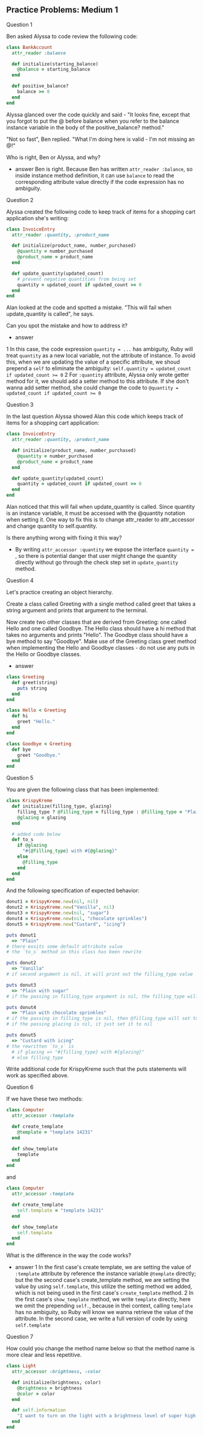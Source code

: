 ## Practice Problems: Medium 1

Question 1

Ben asked Alyssa to code review the following code:
```ruby
class BankAccount
  attr_reader :balance

  def initialize(starting_balance)
    @balance = starting_balance
  end

  def positive_balance?
    balance >= 0
  end
end
```

Alyssa glanced over the code quickly and said - "It looks fine, except that you forgot to put the @ before balance when you refer to the balance instance variable in the body of the positive_balance? method."

"Not so fast", Ben replied. "What I'm doing here is valid - I'm not missing an @!"

Who is right, Ben or Alyssa, and why?

- answer
Ben is right. Because Ben has written `attr_reader :balance`, so inside instance method definition, it can use `balance` to read the corresponding attribute value directly if the code expression has no ambiguity.

Question 2

Alyssa created the following code to keep track of items for a shopping cart application she's writing:
```ruby
class InvoiceEntry
  attr_reader :quantity, :product_name

  def initialize(product_name, number_purchased)
    @quantity = number_purchased
    @product_name = product_name
  end

  def update_quantity(updated_count)
    # prevent negative quantities from being set
    quantity = updated_count if updated_count >= 0
  end
end
```

Alan looked at the code and spotted a mistake. "This will fail when update_quantity is called", he says.

Can you spot the mistake and how to address it?

- answer

1 In this case, the code expression `quantity = ...` has ambiguity, Ruby will treat `quantity` as a new local variable, not the attribute of instance. To avoid this, when we are updating the value of a specific attribute, we shoud prepend a `self` to eliminate the ambiguity:
`self.quantity = updated_count if updated_count >= 0`
2 For `:quantity` attribute, Alyssa only wrote getter method for it, we should add a setter method to this attribute. If she don't wanna add setter method, she could change the code to
`@quantity = updated_count if updated_count >= 0`

Question 3

In the last question Alyssa showed Alan this code which keeps track of items for a shopping cart application:
```ruby
class InvoiceEntry
  attr_reader :quantity, :product_name

  def initialize(product_name, number_purchased)
    @quantity = number_purchased
    @product_name = product_name
  end

  def update_quantity(updated_count)
    quantity = updated_count if updated_count >= 0
  end
end
```

Alan noticed that this will fail when update_quantity is called. Since quantity is an instance variable, it must be accessed with the @quantity notation when setting it. One way to fix this is to change attr_reader to attr_accessor and change quantity to self.quantity.

Is there anything wrong with fixing it this way?

- By writing `attr_accessor :quantity` we expose the interface `quantity = `, so there is potential danger that user might change the quantity directly without go through the check step set in `update_quantity` method.

Question 4

Let's practice creating an object hierarchy.

Create a class called Greeting with a single method called greet that takes a string argument and prints that argument to the terminal.

Now create two other classes that are derived from Greeting: one called Hello and one called Goodbye. The Hello class should have a hi method that takes no arguments and prints "Hello". The Goodbye class should have a bye method to say "Goodbye". Make use of the Greeting class greet method when implementing the Hello and Goodbye classes - do not use any puts in the Hello or Goodbye classes.

- answer

```ruby
class Greeting
  def greet(string)
    puts string
  end
end

class Hello < Greeting
  def hi
    greet "Hello."
  end
end

class Goodbye < Greeting
  def bye
    greet "Goodbye."
  end
end
```

Question 5

You are given the following class that has been implemented:
```ruby
class KrispyKreme
  def initialize(filling_type, glazing)
    filling_type ? @filling_type = filling_type : @filling_type = "Plain"
    @glazing = glazing
  end

  # added code below
  def to_s
    if @glazing
      "#{@filling_type} with #{@glazing}"
    else
      @filling_type
    end
  end
end
```
And the following specification of expected behavior:
```ruby
donut1 = KrispyKreme.new(nil, nil)
donut2 = KrispyKreme.new("Vanilla", nil)
donut3 = KrispyKreme.new(nil, "sugar")
donut4 = KrispyKreme.new(nil, "chocolate sprinkles")
donut5 = KrispyKreme.new("Custard", "icing")

puts donut1
  => "Plain"
# there exsits some default attribute value
# the `to_s` method in this class has been rewrite

puts donut2
  => "Vanilla"
# if second argument is nil, it will print out the filling_type value

puts donut3
  => "Plain with sugar"
# if the passing in filling_type argument is nil, the filling_type will defaultly set to "Plain"

puts donut4
  => "Plain with chocolate sprinkles"
# if the passing in filling_type is nil, then @filling_type will set to "Plain"
# if the passing glazing is nil, it just set it to nil

puts donut5
  => "Custard with icing"
# the rewritten `to_s` is
  # if glazing => "#{filling_type} with #{glazing}"
  # else filling_type

```
Write additional code for KrispyKreme such that the puts statements will work as specified above.

Question 6

If we have these two methods:
```ruby
class Computer
  attr_accessor :template

  def create_template
    @template = "template 14231"
  end

  def show_template
    template
  end
end
```
and
```ruby
class Computer
  attr_accessor :template

  def create_template
    self.template = "template 14231"
  end

  def show_template
    self.template
  end
end
```
What is the difference in the way the code works?

- answer
1 In the first case's create template, we are setting the value of `:template` attribute by reference the instance variable `@template` directly; but the the second case's create_template method, we are setting the value by using `self.template`, this utilize the setting method we added, which is not being used in the first case's `create_template` method.
2 In the first case's `show_template` method, we write `template` directly, here we omit the prepending `self.`, because in thei context, calling `template` has no ambiguity, so Ruby will know we wanna retrieve the value of the attribute. In the second case, we write a full version of code by using `self.template`

Question 7

How could you change the method name below so that the method name is more clear and less repetitive.

```ruby
class Light
  attr_accessor :brightness, :color

  def initialize(brightness, color)
    @brightness = brightness
    @color = color
  end

  def self.information
    "I want to turn on the light with a brightness level of super high and a colour of green"
  end
end
```
